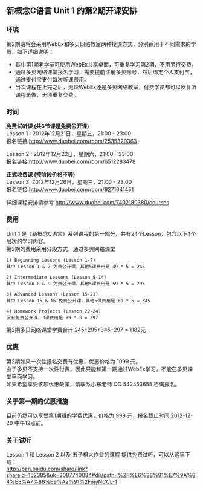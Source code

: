 ## 新概念C语言 Unit 1 的第2期开课安排

### 环境
第2期班将会采用WebEx和多贝网络教室两种授课方式，分别适用于不同需求的学员，如下详细说明：  
* 其中第1期老学员可使用WebEx共享桌面，可重复学习第2期，不用另行交费。  
* 通过多贝网络课堂报名学习，需要提前注册多贝账号，然后绑定个人支付宝，通过支付宝支付每次听课费用。  
* 当次课程在上完之后，无论WebEx还是多贝网络教室，付费学员都可以反复听课程录像，无须重复交费。  

### 时间
__免费试听课 (共6节课是免费公开课)__  
Lesson 1 : 2012年12月21日，星期五，21:00 - 23:00  
报名链接 <http://www.duobei.com/room/2535320363>

Lesson 2 : 2012年12月22日，星期六，21:00 - 23:00  
报名链接 <http://www.duobei.com/room/6512283478>

__正式收费课 (按阶段价格不等)__  
Lesson 3: 2012年12月26日，星期三，21:00 - 23:00  
报名链接 <http://www.duobei.com/room/9271041451>

详细课程安排请参考 <http://www.duobei.com/7402180380/courses>

### 费用
Unit 1 是《新概念C语言》系列课程的第一部分，共有24个Lesson，包含以下4个层次的学习内容。  
第2期的费用采用分段方式，通过多贝网络课堂

	1) Beginning Lessons (Lesson 1-7)
	其中 Lesson 1 & 2 免费公开课，其他5课费用是 49 * 5 = 245
	
	2) Intermediate Lessons (Lesson 8-14)
	其中 Lesson 8 & 9 免费公开课，其他5课费用是 59 * 5 = 295
	
	3) Advanced Lessons (Lesson 15-21)
	其中 Lesson 15 & 16 免费公开课，其他5课费用是 69 * 5 = 345
	
	4) Homework Projects (Lesson 22-24)
	没有免费公开课，3课费用是 99 * 3 = 297

第2期多贝网络课堂学费合计 245+295+345+297 = 1182元

### 优惠
第2期如果一次性报名交费有优惠，优惠价格为 1099 元。  
由于多贝不支持一次性付费，因此只能和第一期通过WebEx学习，不能在多贝课堂里面学习。  
如果希望享受该项优惠政策，请联系小布老师 QQ 542453655 咨询报名。

### 关于第一期的优惠措施
目前仍然可以享受第1期班的学费优惠，价格为 999 元，报名截止时间 2012-12-20 中午12点前。

### 关于试听
Lesson 1 和 Lesson 2 以及 五子棋大作业的课程 提供免费试听，可以从这里下载：  
<http://pan.baidu.com/share/link?shareid=152385&uk=3087740084#dir/path=%2F%E6%88%91%E7%9A%84%E8%A7%86%E9%A2%91%2FmyNCCL-1>



